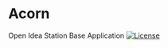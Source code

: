 # Acorn
Open Idea Station Base Application
[![License](http://img.shields.io/badge/license-MIT-blue.svg)](http://opensource.org/licenses/MIT)
